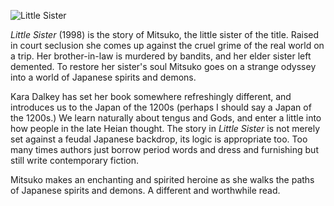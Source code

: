 ![Little Sister](little_sister.jpg)

*Little Sister* (1998) is the story of Mitsuko, the little sister
of the title.  Raised in court seclusion she comes up against
the cruel grime of the real world on a trip.  Her brother-in-law is
murdered by bandits, and her elder sister left demented.  To restore
her sister's soul Mitsuko goes on a strange odyssey into a world
of Japanese spirits and demons.

Kara Dalkey has set her book somewhere refreshingly different,
and introduces us to the Japan of the 1200s (perhaps I should say
a Japan of the 1200s.)  We learn naturally about tengus and
Gods, and enter a little into how people in the late Heian thought.
The story in *Little Sister* is not merely set against a feudal
Japanese backdrop, its logic is appropriate too.  Too many times
authors just borrow period words and dress and furnishing but
still write contemporary fiction.

Mitsuko makes an enchanting and spirited heroine as she walks
the paths of Japanese spirits and demons.  A different and
worthwhile read.
